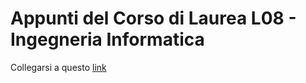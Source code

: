 # Appunti del Corso di Laurea L08 - Ingegneria Informatica

Collegarsi a questo [link](https://riccardosironi.github.io)
